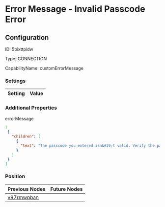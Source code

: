 # Error Message - Invalid Passcode Error
## Configuration
ID:  5pixttpidw

Type: CONNECTION 

CapabilityName: customErrorMessage

### Settings
| Setting | Value  |
| :------------------------ | ---------------------------------------- |
 




### Additional Properties
errorMessage
 ```json 
[
  {
    "children": [
      {
        "text": "The passcode you entered isn&#39;t valid. Verify the passcode and try again."
      }
    ]
  }
]
```




### Position
| Previous Nodes | Future Nodes |
| :------------- | ------------ |
| [v97rmwpban](./v97rmwpban.md) |  |